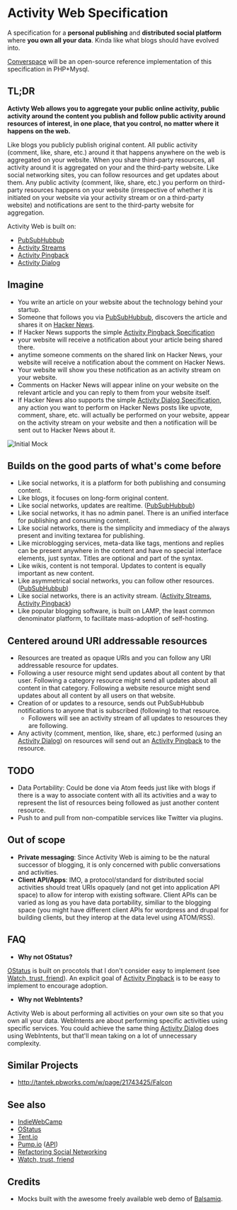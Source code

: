 Activity Web Specification
==========================

A specification for a __personal publishing__ and __distributed social platform__ where __you own all your data__. Kinda like what blogs should have evolved into.

[Converspace](https://converspace.org) will be an open-source reference implementation of this specification in PHP+Mysql.

TL;DR
-----
__Activty Web allows you to aggregate your public online activity, public activity around the content you publish and follow public activity around resources of interest, in one place, that you control, no matter where it happens on the web.__

Like blogs you publicly publish original content. All public activity (comment, like, share, etc.) around it that happens anywhere on the web is aggregated on your website. When you share third-party resources, all activity around it is aggregated on your and the third-party website. Like social networking sites, you can follow resources and get updates about them. Any public activity (comment, like, share, etc.) you perform on third-party resources happens on your website (irrespective of whether it is initiated on your website via your activity stream or on a third-party website) and notifications are sent to the third-party website for aggregation.



Activity Web is built on:
* [PubSubHubbub](https://code.google.com/p/pubsubhubbub/)
* [Activity Streams](http://activitystrea.ms/)
* [Activity Pingback](http://activitypingback.org/)
* [Activity Dialog](http://activitydialog.org/)

Imagine
-------
* You write an article on your website about the technology behind your startup.
* Someone that follows you via [PubSubHubbub](https://code.google.com/p/pubsubhubbub/), discovers the article and shares it on [Hacker News](http://news.ycombinator.com/).
* If Hacker News supports the simple [Activity Pingback Specification](http://activitypingback.org/)
 * your website will receive a notification about your article being shared there.
 * anytime someone comments on the shared link on Hacker News, your website will receive a notification about the comment on Hacker News.
 * Your website will show you these notification as an activity stream on your website.
 * Comments on Hacker News will appear inline on your website on the relevant article and you can reply to them from your website itself.
* If Hacker News also supports the simple [Activity Dialog Specification](http://activitydialog.org/), any action you want to perform on Hacker News posts like upvote, comment, share, etc. will actually be performed on your website, appear on the activity stream on your website and then a notification will be sent out to Hacker News about it.

![Initial Mock](https://raw.github.com/converspace/activity-web/master/mocks/converspace.png)

Builds on the good parts of what's come before
----------------------------------------------
* Like social networks, it is a platform for both publishing and consuming content.
* Like blogs, it focuses on long-form original content.
* Like social networks, updates are realtime. ([PubSubHubbub](https://code.google.com/p/pubsubhubbub/))
* Like social networks, it has no admin panel. There is an unified interface for publishing and consuming content.
* Like social networks, there is the simplicity and immediacy of the always present and inviting textarea for publishing.
* Like microblogging services, meta-data like tags, mentions and replies can be present anywhere in the content and have no special interface elements, just syntax. Titles are optional and part of the syntax.
* Like wikis, content is not temporal. Updates to content is equally important as new content.
* Like asymmetrical social networks, you can follow other resources. ([PubSubHubbub](https://code.google.com/p/pubsubhubbub/))
* Like social networks, there is an activity stream. ([Activity Streams](http://activitystrea.ms/), [Activity Pingback](http://activitypingback.org/))
* Like popular blogging software, is built on LAMP, the least common denominator platform, to facilitate mass-adoption of self-hosting.

Centered around URI addressable resources
-----------------------------------------
* Resources are treated as opaque URIs and you can follow any URI addressable resource for updates.
 * Following a user resource might send updates about all content by that user. Following a category resource might send all updates about all content in that category. Following a website resource might send updates about all content by all users on that website.
* Creation of or updates to a resource, sends out PubSubHubbub notifications to anyone that is subscribed (following) to that resource.
  * Followers will see an activity stream of all updates to resources they are following.
* Any activity (comment, mention, like, share, etc.) performed (using an [Activity Dialog](http://activitydialog.org/)) on resources will send out an [Activity Pingback](http://activitypingback.org/) to the resource. 


TODO
----
* Data Portability: Could be done via Atom feeds just like with blogs if there is a way to associate content with all its activities and a way to represent the list of resources being followed as just another content resource.
* Push to and pull from non-compatible services like Twitter via plugins.


Out of scope
------------
* __Private messaging__: Since Activity Web is aiming to be the natural successor of blogging, it is only concerned with public conversations and activities.
* __Client API/Apps__: IMO, a protocol/standard for distributed social activities should treat URIs opaquely (and not get into application API space) to allow for interop with existing software. Client APIs can be varied as long as you have data portability, similiar to the blogging space (you might have different client APIs for wordpress and drupal for building clients, but they interop at the data level using ATOM/RSS).


FAQ
---
* __Why not OStatus?__

 [OStatus](http://ostatus.org/) is built on procotols that I don't consider easy to implement (see [Watch, trust, friend](http://markpasc.typepad.com/blog/2011/03/watch-trust-friend.html)). An explicit goal of [Activity Pingback](http://activitypingback.org/) is to be easy to implement to encourage adoption.

* __Why not WebIntents?__

 Activity Web is about performing all activities on your own site so that you own all your data. WebIntents are about performing specific activities using specific services. You could achieve the same thing [Activity Dialog](http://activitydialog.org/) does using WebIntents, but that'll mean taking on a lot of unnecessary complexity.


Similar Projects
----------------
* http://tantek.pbworks.com/w/page/21743425/Falcon


See also
--------
* [IndieWebCamp](indiewebcamp.com/)
* [OStatus](http://ostatus.org/)
* [Tent.io](http://tent.io/)
* [Pump.io](http://pump.io/) ([API](https://github.com/e14n/pump.io/blob/master/API.md))
* [Refactoring Social Networking](http://andrewwoods.net/blog/2012/10/02/refactoring-social-networking/)
* [Watch, trust, friend](http://markpasc.typepad.com/blog/2011/03/watch-trust-friend.html)



Credits
-------
* Mocks built with the awesome freely available web demo of [Balsamiq](http://www.balsamiq.com/).